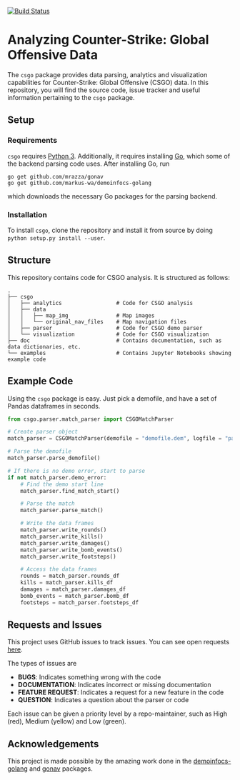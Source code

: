 [![Build Status](https://travis-ci.com/pnxenopoulos/csgo.svg?branch=master)](https://travis-ci.com/pnxenopoulos/csgo)

# Analyzing Counter-Strike: Global Offensive Data
The `csgo` package provides data parsing, analytics and visualization capabilities for Counter-Strike: Global Offensive (CSGO) data. In this repository, you will find the source code, issue tracker and useful information pertaining to the `csgo` package.

## Setup
### Requirements
`csgo` requires [Python 3](https://www.python.org/downloads/). Additionally, it requires installing [Go](https://golang.org/), which some of the backend parsing code uses. After installing Go, run

```
go get github.com/mrazza/gonav
go get github.com/markus-wa/demoinfocs-golang
```

which downloads the necessary Go packages for the parsing backend.

### Installation
To install `csgo`, clone the repository and install it from source by doing `python setup.py install --user`.

## Structure
This repository contains code for CSGO analysis. It is structured as follows:

```
.
├── csgo
│   ├── analytics                 # Code for CSGO analysis
│   ├── data                      
│   │   ├── map_img               # Map images
│   │   └── original_nav_files    # Map navigation files
│   ├── parser                    # Code for CSGO demo parser
│   └── visualization             # Code for CSGO visualization
├── doc                           # Contains documentation, such as data dictionaries, etc.
└── examples                      # Contains Jupyter Notebooks showing example code
```

## Example Code
Using the `csgo` package is easy. Just pick a demofile, and have a set of Pandas dataframes in seconds.

```python
from csgo.parser.match_parser import CSGOMatchParser

# Create parser object
match_parser = CSGOMatchParser(demofile = "demofile.dem", logfile = "parser.log", competition_name = "CompetitionName", match_name = "MatchName")

# Parse the demofile
match_parser.parse_demofile()

# If there is no demo error, start to parse
if not match_parser.demo_error:
    # Find the demo start line
    match_parser.find_match_start()

    # Parse the match
    match_parser.parse_match()

    # Write the data frames
    match_parser.write_rounds()
    match_parser.write_kills()
    match_parser.write_damages()
    match_parser.write_bomb_events()
    match_parser.write_footsteps()

    # Access the data frames
    rounds = match_parser.rounds_df
    kills = match_parser.kills_df
    damages = match_parser.damages_df
    bomb_events = match_parser.bomb_df
    footsteps = match_parser.footsteps_df
```

## Requests and Issues
This project uses GitHub issues to track issues. You can see open requests [here](https://github.com/pnxenopoulos/csgo/issues).

The types of issues are
- **BUGS**: Indicates something wrong with the code
- **DOCUMENTATION**: Indicates incorrect or missing documentation
- **FEATURE REQUEST**: Indicates a request for a new feature in the code
- **QUESTION**: Indicates a question about the parser or code

Each issue can be given a priority level by a repo-maintainer, such as High (red), Medium (yellow) and Low (green).

## Acknowledgements
This project is made possible by the amazing work done in the [demoinfocs-golang](https://github.com/markus-wa/demoinfocs-golang) and [gonav](https://github.com/mrazza/gonav) packages.
